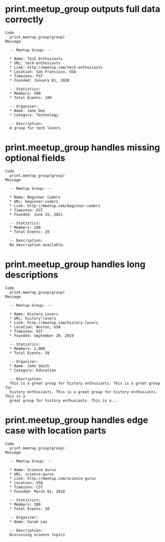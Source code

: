 # print.meetup_group outputs full data correctly

    Code
      print.meetup_group(group)
    Message
      
      -- Meetup Group: --
      
      * Name: Tech Enthusiasts
      * URL: tech-enthusiasts
      * Link: http://meetup.com/tech-enthusiasts
      * Location: San Francisco, USA
      * Timezone: PST
      * Founded: January 01, 2020
      
      -- Statistics: 
      * Members: 500
      * Total Events: 100
      
      -- Organizer: 
      * Name: Jane Doe
      * Category: Technology
      
      -- Description: 
      A group for tech lovers

# print.meetup_group handles missing optional fields

    Code
      print.meetup_group(group)
    Message
      
      -- Meetup Group: --
      
      * Name: Beginner Coders
      * URL: beginner-coders
      * Link: http://meetup.com/beginner-coders
      * Timezone: EST
      * Founded: June 15, 2021
      
      -- Statistics: 
      * Members: 200
      * Total Events: 20
      
      -- Description: 
      No description available.

# print.meetup_group handles long descriptions

    Code
      print.meetup_group(group)
    Message
      
      -- Meetup Group: --
      
      * Name: History Lovers
      * URL: history-lovers
      * Link: http://meetup.com/history-lovers
      * Location: Boston, USA
      * Timezone: EST
      * Founded: September 20, 2019
      
      -- Statistics: 
      * Members: 1,000
      * Total Events: 50
      
      -- Organizer: 
      * Name: John Smith
      * Category: Education
      
      -- Description: 
      This is a great group for history enthusiasts. This is a great group for
      history enthusiasts. This is a great group for history enthusiasts. This is a
      great group for history enthusiasts. This is a...

# print.meetup_group handles edge case with location parts

    Code
      print.meetup_group(group)
    Message
      
      -- Meetup Group: --
      
      * Name: Science Gurus
      * URL: science-gurus
      * Link: http://meetup.com/science-gurus
      * Location: USA
      * Timezone: CST
      * Founded: March 01, 2018
      
      -- Statistics: 
      * Members: 300
      * Total Events: 30
      
      -- Organizer: 
      * Name: Sarah Lee
      
      -- Description: 
      Discussing science topics

